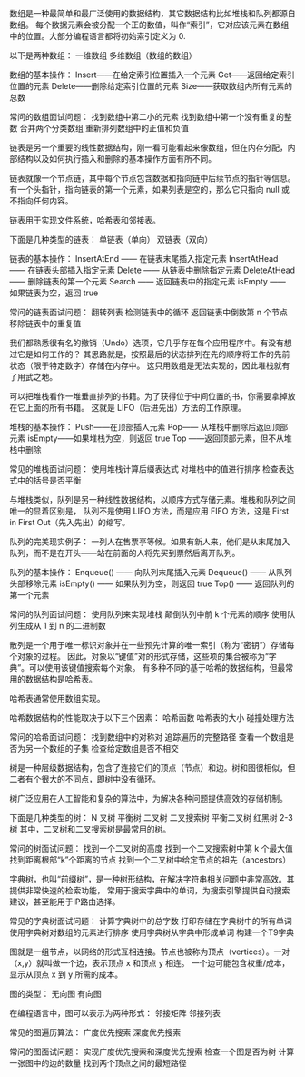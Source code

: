 数组是一种最简单和最广泛使用的数据结构，其它数据结构比如堆栈和队列都源自数组。
每个数据元素会被分配一个正的数值，叫作“索引”，它对应该元素在数组中的位置。大部分编程语言都将初始索引定义为 0.

以下是两种数组：
一维数组
多维数组（数组的数组）

数组的基本操作：
Insert——在给定索引位置插入一个元素
Get——返回给定索引位置的元素
Delete——删除给定索引位置的元素
Size——获取数组内所有元素的总数

常问的数组面试问题：
找到数组中第二小的元素
找到数组中第一个没有重复的整数
合并两个分类数组
重新排列数组中的正值和负值

链表是另一个重要的线性数据结构，刚一看可能看起来像数组，但在内存分配，内部结构以及如何执行插入和删除的基本操作方面有所不同。

链表就像一个节点链，其中每个节点包含数据和指向链中后续节点的指针等信息。
有一个头指针，指向链表的第一个元素，如果列表是空的，那么它只指向 null 或不指向任何内容。

链表用于实现文件系统，哈希表和邻接表。

下面是几种类型的链表：
单链表（单向）
双链表（双向）

链表的基本操作：
InsertAtEnd —— 在链表末尾插入指定元素
InsertAtHead —— 在链表头部插入指定元素
Delete —— 从链表中删除指定元素
DeleteAtHead —— 删除链表的第一个元素
Search —— 返回链表中的指定元素
isEmpty —— 如果链表为空，返回 true

常问的链表面试问题：
翻转列表
检测链表中的循环
返回链表中倒数第 n 个节点
移除链表中的重复值

我们都熟悉很有名的撤销（Undo）选项，它几乎存在每个应用程序中。有没有想过它是如何工作的？
其思路就是，按照最后的状态排列在先的顺序将工作的先前状态（限于特定数字）存储在内存中。
这只用数组是无法实现的，因此堆栈就有了用武之地。

可以把堆栈看作一堆垂直排列的书籍。为了获得位于中间位置的书，你需要拿掉放在它上面的所有书籍。
这就是 LIFO（后进先出）方法的工作原理。

堆栈的基本操作：
Push——在顶部插入元素
Pop—— 从堆栈中删除后返回顶部元素
isEmpty——如果堆栈为空，则返回 true
Top ——返回顶部元素，但不从堆栈中删除

常见的堆栈面试问题：
使用堆栈计算后缀表达式
对堆栈中的值进行排序
检查表达式中的括号是否平衡

与堆栈类似，队列是另一种线性数据结构，以顺序方式存储元素。堆栈和队列之间唯一的显着区别是，
队列不是使用 LIFO 方法，而是应用 FIFO 方法，这是 First in First Out（先入先出）的缩写。

队列的完美现实例子：
一列人在售票亭等候。如果有新人来，他们是从末尾加入队列，而不是在开头——站在前面的人将先买到票然后离开队列。

队列的基本操作：
Enqueue() —— 向队列末尾插入元素
Dequeue() —— 从队列头部移除元素
isEmpty() —— 如果队列为空，则返回 true
Top() —— 返回队列的第一个元素

常问的队列面试问题：
使用队列来实现堆栈
颠倒队列中前 k 个元素的顺序
使用队列生成从 1 到 n 的二进制数

散列是一个用于唯一标识对象并在一些预先计算的唯一索引（称为“密钥”）存储每个对象的过程。
因此，对象以“键值”对的形式存储，这些项的集合被称为“字典”。可以使用该键值搜索每个对象。
有多种不同的基于哈希的数据结构，但最常用的数据结构是哈希表。

哈希表通常使用数组实现。

哈希数据结构的性能取决于以下三个因素：
哈希函数
哈希表的大小
碰撞处理方法

常问的哈希面试问题：
找到数组中的对称对
追踪遍历的完整路径
查看一个数组是否为另一个数组的子集
检查给定数组是否不相交

树是一种层级数据结构，包含了连接它们的顶点（节点）和边。树和图很相似，但二者有个很大的不同点，即树中没有循环。

树广泛应用在人工智能和复杂的算法中，为解决各种问题提供高效的存储机制。

下面是几种类型的树：
N 叉树
平衡树
二叉树
二叉搜索树
平衡二叉树
红黑树
2-3 树
其中，二叉树和二叉搜索树是最常用的树。

常问的树面试问题：
找到一个二叉树的高度
找到一个二叉搜索树中第 k 个最大值
找到距离根部“k”个距离的节点
找到一个二叉树中给定节点的祖先（ancestors）

字典树，也叫“前缀树”，是一种树形结构，在解决字符串相关问题中非常高效。其提供非常快速的检索功能，
常用于搜索字典中的单词，为搜索引擎提供自动搜索建议，甚至能用于IP路由选择。

常见的字典树面试问题：
计算字典树中的总字数
打印存储在字典树中的所有单词
使用字典树对数组的元素进行排序
使用字典树从字典中形成单词
构建一个T9字典

图就是一组节点，以网络的形式互相连接。节点也被称为顶点（vertices）。一对（x,y）就叫做一个边，表示顶点 x 和顶点 y 相连。
一个边可能包含权重/成本，显示从顶点 x 到 y 所需的成本。

图的类型：
无向图
有向图

在编程语言中，图可以表示为两种形式：
邻接矩阵
邻接列表

常见的图遍历算法：
广度优先搜索
深度优先搜索

常问的图面试问题：
实现广度优先搜索和深度优先搜索
检查一个图是否为树
计算一张图中的边的数量
找到两个顶点之间的最短路径
